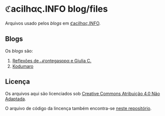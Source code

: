 # ℭacilhας.INFO blog/files

Arquivos usado pelos *blogs* em [ℭacilhας.INFO](http://cacilhas.info/).

## Blogs

Os *blogs* são:

1. [Reflexões de ℳontegasppα e Giulia C.](http://cacilhas.info/montegasppa/)
1. [Kodumaro](http://cacilhas.info/kodumaro/)

## Licença

Os arquivos aqui são licenciados sob
[Creative Commons Atribuição 4.0 Não Adaptada](http://cacilhas.info/copying.html).

O arquivo de código da lincença também encontra-se
[neste repositório](http://cacilhas.info/blog-files/COPYING.md).
